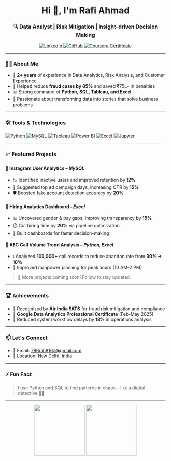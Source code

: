 <h1 align="center">Hi 👋, I'm Rafi Ahmad</h1>
<h3 align="center">🔍 Data Analyst | Risk Mitigation | Insight-driven Decision Making</h3>

<p align="center">
  <a href="https://www.linkedin.com/in/rafi-ahmad-597798217/" target="_blank">
    <img src="https://img.shields.io/badge/LinkedIn-blue?logo=linkedin" alt="LinkedIn"/>
  </a>
  <a href="https://github.com/rafi816z" target="_blank">
    <img src="https://img.shields.io/badge/GitHub-black?logo=github" alt="GitHub"/>
  </a>
  <a href="https://coursera.org/share/0187908e2145d92b94d47c0ad02ce739" target="_blank">
    <img src="https://img.shields.io/badge/Coursera-Certificate-blue" alt="Coursera Certificate"/>
  </a>
</p>

---

### 👨‍💼 About Me
- 💼 **2+ years** of experience in Data Analytics, Risk Analysis, and Customer Experience
- 🚨 Helped reduce **fraud cases by 85%** and saved ₹75L+ in penalties
- 📊 Strong command of **Python, SQL, Tableau, and Excel**
- 🎯 Passionate about transforming data into stories that solve business problems

---

### 🛠️ Tools & Technologies

![Python](https://img.shields.io/badge/Python-3670A0?style=for-the-badge&logo=python&logoColor=ffdd54)
![MySQL](https://img.shields.io/badge/MySQL-00758F?style=for-the-badge&logo=mysql&logoColor=white)
![Tableau](https://img.shields.io/badge/Tableau-E97627?style=for-the-badge&logo=tableau&logoColor=white)
![Power BI](https://img.shields.io/badge/PowerBI-F2C811?style=for-the-badge&logo=powerbi&logoColor=black)
![Excel](https://img.shields.io/badge/Excel-217346?style=for-the-badge&logo=microsoft-excel&logoColor=white)
![Jupyter](https://img.shields.io/badge/Jupyter-F37626?style=for-the-badge&logo=jupyter&logoColor=white)

---

### 📈 Featured Projects

#### 🔹 Instagram User Analytics – *MySQL*
- 📉 Identified inactive users and improved retention by **12%**
- 📅 Suggested top ad campaign days, increasing CTR by **15%**
- 🛡️ Boosted fake account detection accuracy by **20%**

#### 🔹 Hiring Analytics Dashboard – *Excel*
- 📊 Uncovered gender & pay gaps, improving transparency by **15%**
- ⏱️ Cut hiring time by **20%** via pipeline optimization
- 📌 Built dashboards for faster decision-making

#### 🔹 ABC Call Volume Trend Analysis – *Python, Excel*
- 📞 Analyzed **100,000+** call records to reduce abandon rate from **30% → 10%**
- 🧠 Improved manpower planning for peak hours (10 AM–2 PM)

> 🔗 More projects coming soon! Follow to stay updated.

---

### 🏆 Achievements

- 🧾 Recognized by **Air India SATS** for fraud risk mitigation and compliance
- 📜 **Google Data Analytics Professional Certificate** (Feb–May 2025)
- 🧠 Reduced system workflow delays by **18%** in operations analysis

---

### 📫 Let's Connect

- 📧 Email: 786rafi816z@gmail.com
- 📍 Location: New Delhi, India

---

### ⚡ Fun Fact
> I use Python and SQL to find patterns in chaos – like a digital detective 🕵️‍♂️

---

<p align="center">
  <img src="https://github-readme-stats.vercel.app/api?username=rafi816z&show_icons=true&theme=github_dark" height="160"/>
  <img src="https://github-readme-stats.vercel.app/api/top-langs/?username=rafi816z&layout=compact&theme=github_dark" height="160"/>
</p>
